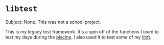 # `libtest`

Subject: None. This was not a school project.

This is my legacy test framework. It's a spin off of the functions I used to
test my days during the [piscine](../piscine). I also used it to test some of my
[libft](../libft/test/src/tests.c).
